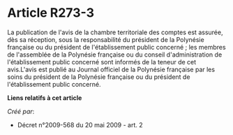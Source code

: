 # Article R273-3

La publication de l'avis de la chambre territoriale des comptes est assurée, dès sa réception, sous la responsabilité du
président de la Polynésie française ou du président de l'établissement public concerné ; les membres de l'assemblée de la
Polynésie française ou du conseil d'administration de l'établissement public concerné sont informés de la teneur de cet
avis.L'avis est publié au Journal officiel de la Polynésie française par les soins du président de la Polynésie française ou
du président de l'établissement public concerné.

**Liens relatifs à cet article**

_Créé par_:

  - Décret n°2009-568 du 20 mai 2009 - art. 2
